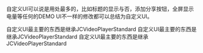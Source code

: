 自定义UI可以说是用处最多的，比如标题的显示与否，添加分享按钮，全屏显示电量等任何的DEMO UI不一样的修改都可以总结为自定义UI。

自定义UI最主要的东西是继承JCVideoPlayerStandard
自定义UI最主要的东西是继承JCVideoPlayerStandard
自定义UI最主要的东西是继承JCVideoPlayerStandard
